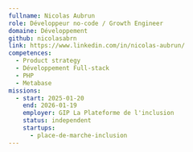 ```yaml
---
fullname: Nicolas Aubrun
role: Développeur no-code / Growth Engineer
domaine: Développement
github: nicolasabrn
link: https://www.linkedin.com/in/nicolas-aubrun/
competences:
  - Product strategy
  - Développement Full-stack
  - PHP
  - Metabase
missions:
  - start: 2025-01-20
    end: 2026-01-19
    employer: GIP La Plateforme de l'inclusion
    status: independent
    startups:
      - place-de-marche-inclusion
---
```


